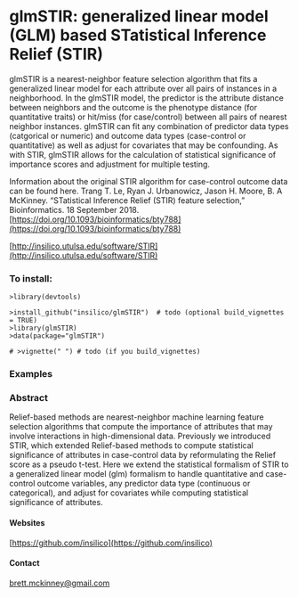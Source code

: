 
# glmSTIR: generalized linear model (GLM) based STatistical Inference Relief (STIR)

glmSTIR is a nearest-neighbor feature selection algorithm that fits a generalized linear model for each attribute over all pairs of instances in a neighborhood. In the glmSTIR model, the predictor is the attribute distance between neighbors and the outcome is the phenotype distance (for quantitative traits) or hit/miss (for case/control) between all pairs of nearest neighbor instances. glmSTIR can fit any combination of predictor data types (catgorical or numeric) and outcome data types (case-control or quantitative) as well as adjust for covariates that may be confounding. As with STIR, glmSTIR allows for the calculation of statistical significance of importance scores and adjustment for multiple testing.   

Information about the original STIR algorithm for case-control outcome data can be found here. 
Trang T. Le, Ryan J. Urbanowicz, Jason H. Moore, B. A McKinney. “STatistical Inference Relief (STIR) feature selection,” Bioinformatics. 18 September 2018. [https://doi.org/10.1093/bioinformatics/bty788](https://doi.org/10.1093/bioinformatics/bty788)

[http://insilico.utulsa.edu/software/STIR](http://insilico.utulsa.edu/software/STIR)

### To install:

    >library(devtools)
    
    >install_github("insilico/glmSTIR")  # todo (optional build_vignettes = TRUE)
    >library(glmSTIR)
    >data(package="glmSTIR")
    
    # >vignette(" ") # todo (if you build_vignettes)
    
### Examples


### Abstract

Relief-based methods are nearest-neighbor machine learning feature selection algorithms that compute the importance of attributes that may involve interactions in high-dimensional data. Previously we introduced STIR, which extended Relief-based methods to compute statistical significance of attributes in case-control data by reformulating the Relief score as a pseudo t-test. Here we extend the statistical formalism of STIR to a generalized linear model (glm) formalism to handle quantitative and case-control outcome variables, any predictor data type (continuous or categorical), and  adjust  for  covariates  while  computing statistical significance of attributes.

#### Websites
[https://github.com/insilico](https://github.com/insilico)

#### Contact
[brett.mckinney@gmail.com](brett.mckinney@gmail.com)
